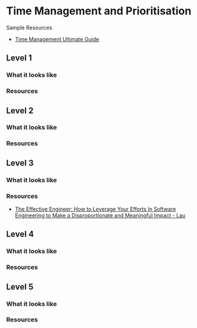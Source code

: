 # Time Management and Prioritisation

Sample Resources
- [Time Management Ultimate Guide](https://www.makingbusinessmatter.co.uk/time-management-skills-ultimate/)

## Level 1

### What it looks like

### Resources

## Level 2

### What it looks like

### Resources

## Level 3

### What it looks like

### Resources
- [The Effective Engineer: How to Leverage Your Efforts In Software Engineering to Make a Disproportionate and Meaningful Impact - Lau](https://www.amazon.com/Effective-Engineer-Engineering-Disproportionate-Meaningful/dp/0996128107)

## Level 4

### What it looks like

### Resources

## Level 5

### What it looks like

### Resources